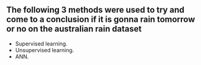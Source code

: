 ##  

## The following 3 methods were used to try and come to a conclusion if it is gonna rain tomorrow or no on the australian rain dataset

- Supervised learning.          
- Unsupervised learning.   
- ANN.    

